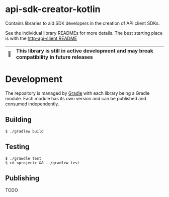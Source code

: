 # api-sdk-creator-kotlin

Contains libraries to aid SDK developers in the creation of API client SDKs.

See the individual library READMEs for more details. The best starting place is with the
[http-api-client README](http-api-client/README.md)

| :memo: | This library is still in active development and may break compatibility in future releases |
|--------|:------------------------------------------------------------------------------------------|

# Development

The repository is managed by [Gradle](https://gradle.org/) with each library being a Gradle module. Each module has
its own version and can be published and consumed independently.

## Building

```shell
$ ./gradlew build
```

## Testing

```shell
$ ./grawdle test
$ cd <project> && ../gradlew test
```

## Publishing

TODO
